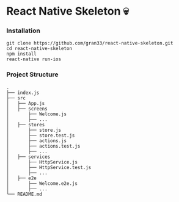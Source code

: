# React Native Skeleton 💀

### Installation

```
git clone https://github.com/gran33/react-native-skeleton.git
cd react-native-skeleton
npm install
react-native run-ios

```

### Project Structure

```
.
├── index.js            
├── src
│	├── App.js
│	├── screens
│		├── Welcome.js
│		├── ...
│	├── stores 
│		├── store.js
│		├── store.test.js
│		├── actions.js
│		├── actions.test.js
│		├── ...
│	├── services           
│		├── HttpService.js
│		├── HttpService.test.js
│		├── ...
│	├── e2e
│		├── Welcome.e2e.js
│		├── ...
└── README.md
```
